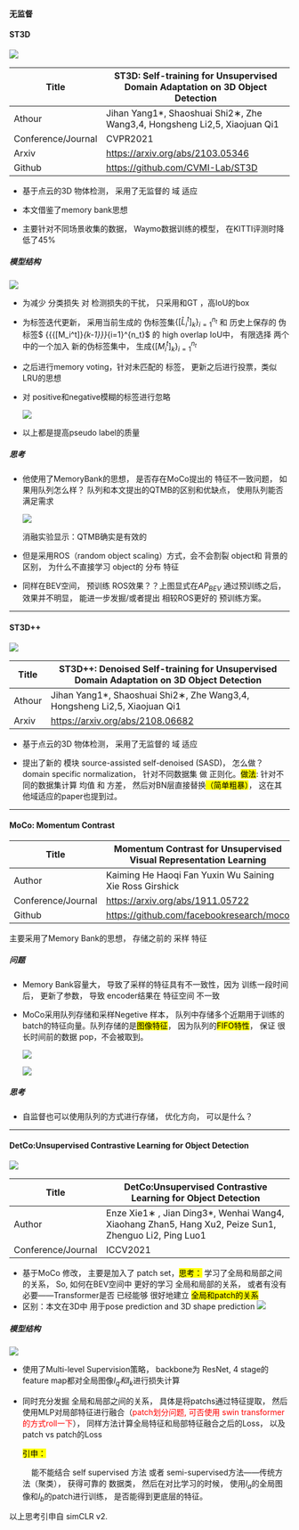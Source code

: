 #### 无监督

#### ST3D

![](/home/yihang/.config/marktext/images/2022-07-26-14-58-04-2022-07-26%2014-57-52%20的屏幕截图.png)

| Title              | ST3D: Self-training for Unsupervised Domain Adaptation on 3D Object Detection |
| ------------------ | ----------------------------------------------------------------------------- |
| Athour             | Jihan Yang1*, Shaoshuai Shi2∗, Zhe Wang3,4, Hongsheng Li2,5, Xiaojuan Qi1     |
| Conference/Journal | CVPR2021                                                                      |
| Arxiv              | https://arxiv.org/abs/2103.05346                                              |
| Github             | https://github.com/CVMI-Lab/ST3D                                              |

- 基于点云的3D 物体检测， 采用了无监督的 域 适应

- 本文借鉴了memory bank思想

- 主要针对不同场景收集的数据， Waymo数据训练的模型， 在KITTI评测时降低了45%

##### 模型结构

![](/home/yihang/.config/marktext/images/2022-07-27-15-38-09-2022-07-27%2015-37-56%20的屏幕截图.png)

- 为减少 分类损失 对 检测损失的干扰， 只采用和GT ，高IoU的box

- 为标签迭代更新， 采用当前生成的 伪标签集${\{[\hat L_{i}^{t}]_k\}}_{i=1}^{n_t}$ 和 历史上保存的 伪标签$ \{{{[M_i^t]}_{k-1}}\}_{i=1}^{n_t}$ 的 high overlap IoU中， 有限选择 两个中的一个加入 新的伪标签集中， 生成$\{{{[M_i^t]}_{k}}\}_{i=1}^{n_t}$

- 之后进行memory voting，针对未匹配的 标签， 更新之后进行投票，类似LRU的思想

- 对 positive和negative模糊的标签进行忽略
  
  ![](/home/yihang/.config/marktext/images/2022-07-27-16-15-45-2022-07-27%2016-15-31%20的屏幕截图.png)

- 以上都是提高pseudo label的质量

##### 思考

- 他使用了MemoryBank的思想， 是否存在MoCo提出的 特征不一致问题， 如果用队列怎么样？ 队列和本文提出的QTMB的区别和优缺点， 使用队列能否满足需求
  
  ![](/home/yihang/.config/marktext/images/2022-07-27-15-46-37-2022-07-27%2015-46-17%20的屏幕截图.png)
  
  消融实验显示：QTMB确实是有效的 

- 但是采用ROS（random object scaling）方式，会不会割裂 object和 背景的区别， 为什么不直接学习 object的 分布 特征

- 同样在BEV空间， 预训练 ROS效果？？上图显式在$AP_{BEV}$ 通过预训练之后， 效果并不明显， 能进一步发掘/或者提出 相较ROS更好的 预训练方案。

---

#### ST3D++

![](/home/yihang/.config/marktext/images/2022-07-28-16-07-21-2022-07-28%2016-07-06%20的屏幕截图.png)

| Title  | ST3D++: Denoised Self-training for Unsupervised Domain Adaptation on 3D Object Detection |
| ------ | ---------------------------------------------------------------------------------------- |
| Athour | Jihan Yang1*, Shaoshuai Shi2∗, Zhe Wang3,4, Hongsheng Li2,5, Xiaojuan Qi1                |
| Arxiv  | https://arxiv.org/abs/2108.06682                                                         |

- 基于点云的3D 物体检测， 采用了无监督的 域 适应

- 提出了新的 模块 source-assisted self-denoised (SASD)， 怎么做？domain specific normalization， 针对不同数据集 做 正则化。<mark>做法</mark>: 针对不同的数据集计算 均值 和 方差， 然后对BN层直接替换<mark>（简单粗暴）</mark>， 这在其他域适应的paper也提到过。

---

#### MoCo: Momentum Contrast

| Title              | Momentum Contrast for Unsupervised Visual Representation Learning |
| ------------------ | ----------------------------------------------------------------- |
| Author             | Kaiming He Haoqi Fan Yuxin Wu Saining Xie Ross Girshick           |
| Conference/Journal | https://arxiv.org/abs/1911.05722                                  |
| Github             | https://github.com/facebookresearch/moco                          |

主要采用了Memory Bank的思想， 存储之前的  采样 特征

##### 问题

- Memory Bank容量大， 导致了采样的特征具有不一致性，因为 训练一段时间后， 更新了参数， 导致 encoder结果在 特征空间 不一致

- MoCo采用队列存储和采样Negetive 样本， 队列中存储多个近期用于训练的batch的特征向量。队列存储的是<mark>图像特征</mark>， 因为队列的<mark>FIFO特性</mark>， 保证 很长时间前的数据 pop，不会被取到。
  
  ![](/home/yihang/.config/marktext/images/2022-07-27-15-32-02-2022-07-27%2015-31-40%20的屏幕截图.png)
  
  ![](/home/yihang/.config/marktext/images/2022-07-27-15-37-32-2022-07-27%2015-37-15%20的屏幕截图.png)

##### 思考

- 自监督也可以使用队列的方式进行存储， 优化方向， 可以是什么？

---

#### DetCo:Unsupervised Contrastive Learning for Object Detection

![](/home/yihang/.config/marktext/images/2022-07-26-16-36-07-2022-07-26%2016-35-50%20的屏幕截图.png)

| Title              | DetCo:Unsupervised Contrastive Learning for Object Detection                                         |
| ------------------ | ---------------------------------------------------------------------------------------------------- |
| Author             | Enze Xie1∗ , Jian Ding3*, Wenhai Wang4, Xiaohang Zhan5, Hang Xu2, Peize Sun1, Zhenguo Li2, Ping Luo1 |
| Conference/Journal | ICCV2021                                                                                             |

- 基于MoCo 修改， 主要是加入了  patch set，<mark>思考：</mark> 学习了全局和局部之间的关系， So, 如何在BEV空间中 更好的学习 全局和局部的关系， 或者有没有必要——Transformer是否 已经能够 很好地建立 <mark>全局和patch的关系</mark>
- 区别：本文在3D中 用于pose prediction and 3D shape prediction
  ![](/home/yihang/.config/marktext/images/2022-07-26-17-14-39-2022-07-26%2017-14-22%20的屏幕截图.png)

##### 模型结构

   ![](/home/yihang/.config/marktext/images/2022-07-26-16-39-09-2022-07-26%2016-38-57%20的屏幕截图.png)

- 使用了Multi-level Supervision策略， backbone为 ResNet, 4 stage的 feature map都对全局图像$I_q 和I_k$进行损失计算

- 同时充分发掘 全局和局部之间的关系， 具体是将patchs通过特征提取， 然后使用MLP对局部特征进行融合（<font color=red>patch划分问题, 可否使用 swin transformer的方式roll一下</font>）， 同样方法计算全局特征和局部特征融合之后的Loss， 以及patch vs patch的Loss
  
   <mark>引申：</mark>
  
       能不能结合 self supervised 方法 或者 semi-supervised方法——传统方法（聚类）， 获得可靠的 数据类， 然后在对比学习的时候， 使用$I_a$的全局图像和$I_b$的patch进行训练， 是否能得到更底层的特征。

以上思考引申自 simCLR v2.
